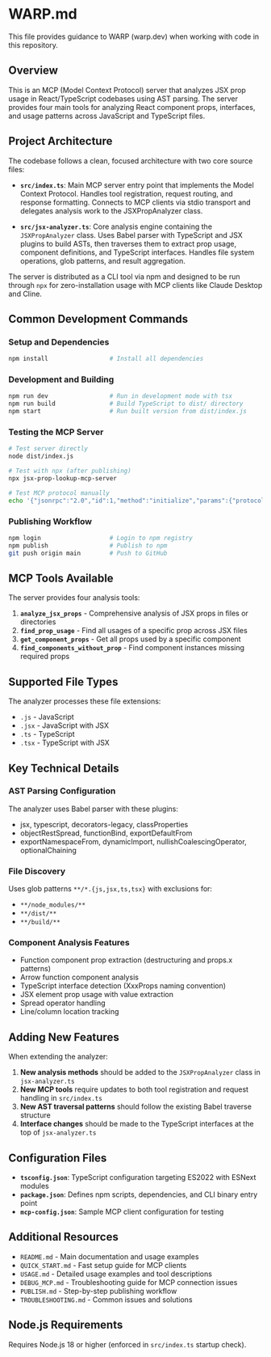 # WARP.md

This file provides guidance to WARP (warp.dev) when working with code in this repository.

## Overview

This is an MCP (Model Context Protocol) server that analyzes JSX prop usage in React/TypeScript codebases using AST parsing. The server provides four main tools for analyzing React component props, interfaces, and usage patterns across JavaScript and TypeScript files.

## Project Architecture

The codebase follows a clean, focused architecture with two core source files:

- **`src/index.ts`**: Main MCP server entry point that implements the Model Context Protocol. Handles tool registration, request routing, and response formatting. Connects to MCP clients via stdio transport and delegates analysis work to the JSXPropAnalyzer class.

- **`src/jsx-analyzer.ts`**: Core analysis engine containing the `JSXPropAnalyzer` class. Uses Babel parser with TypeScript and JSX plugins to build ASTs, then traverses them to extract prop usage, component definitions, and TypeScript interfaces. Handles file system operations, glob patterns, and result aggregation.

The server is distributed as a CLI tool via npm and designed to be run through `npx` for zero-installation usage with MCP clients like Claude Desktop and Cline.

## Common Development Commands

### Setup and Dependencies
```bash
npm install                 # Install all dependencies
```

### Development and Building
```bash
npm run dev                 # Run in development mode with tsx
npm run build               # Build TypeScript to dist/ directory
npm start                   # Run built version from dist/index.js
```

### Testing the MCP Server
```bash
# Test server directly
node dist/index.js

# Test with npx (after publishing)
npx jsx-prop-lookup-mcp-server

# Test MCP protocol manually
echo '{"jsonrpc":"2.0","id":1,"method":"initialize","params":{"protocolVersion":"2024-11-05","capabilities":{},"clientInfo":{"name":"test","version":"1.0.0"}}}' | npx jsx-prop-lookup-mcp-server
```

### Publishing Workflow
```bash
npm login                   # Login to npm registry
npm publish                 # Publish to npm
git push origin main        # Push to GitHub
```

## MCP Tools Available

The server provides four analysis tools:

1. **`analyze_jsx_props`** - Comprehensive analysis of JSX props in files or directories
2. **`find_prop_usage`** - Find all usages of a specific prop across JSX files  
3. **`get_component_props`** - Get all props used by a specific component
4. **`find_components_without_prop`** - Find component instances missing required props

## Supported File Types

The analyzer processes these file extensions:
- `.js` - JavaScript
- `.jsx` - JavaScript with JSX
- `.ts` - TypeScript  
- `.tsx` - TypeScript with JSX

## Key Technical Details

### AST Parsing Configuration
The analyzer uses Babel parser with these plugins:
- jsx, typescript, decorators-legacy, classProperties
- objectRestSpread, functionBind, exportDefaultFrom
- exportNamespaceFrom, dynamicImport, nullishCoalescingOperator, optionalChaining

### File Discovery
Uses glob patterns `**/*.{js,jsx,ts,tsx}` with exclusions for:
- `**/node_modules/**`
- `**/dist/**` 
- `**/build/**`

### Component Analysis Features
- Function component prop extraction (destructuring and props.x patterns)
- Arrow function component analysis
- TypeScript interface detection (XxxProps naming convention)
- JSX element prop usage with value extraction
- Spread operator handling
- Line/column location tracking

## Adding New Features

When extending the analyzer:

1. **New analysis methods** should be added to the `JSXPropAnalyzer` class in `jsx-analyzer.ts`
2. **New MCP tools** require updates to both tool registration and request handling in `src/index.ts`
3. **New AST traversal patterns** should follow the existing Babel traverse structure
4. **Interface changes** should be made to the TypeScript interfaces at the top of `jsx-analyzer.ts`

## Configuration Files

- **`tsconfig.json`**: TypeScript configuration targeting ES2022 with ESNext modules
- **`package.json`**: Defines npm scripts, dependencies, and CLI binary entry point
- **`mcp-config.json`**: Sample MCP client configuration for testing

## Additional Resources

- `README.md` - Main documentation and usage examples
- `QUICK_START.md` - Fast setup guide for MCP clients
- `USAGE.md` - Detailed usage examples and tool descriptions  
- `DEBUG_MCP.md` - Troubleshooting guide for MCP connection issues
- `PUBLISH.md` - Step-by-step publishing workflow
- `TROUBLESHOOTING.md` - Common issues and solutions

## Node.js Requirements

Requires Node.js 18 or higher (enforced in `src/index.ts` startup check).
